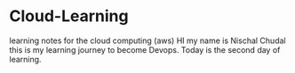 # Cloud-Learning
learning notes for the cloud computing (aws)
HI my name is Nischal Chudal 
this is my learning journey to become Devops. 
Today is the second day of learning. 
